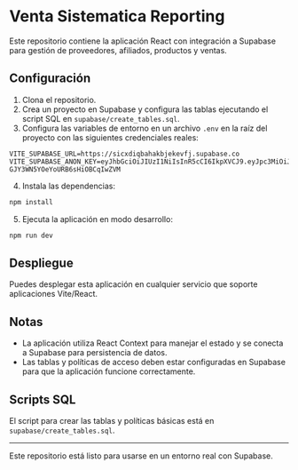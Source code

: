 # Venta Sistematica Reporting

Este repositorio contiene la aplicación React con integración a Supabase para gestión de proveedores, afiliados, productos y ventas.

## Configuración

1. Clona el repositorio.
2. Crea un proyecto en Supabase y configura las tablas ejecutando el script SQL en `supabase/create_tables.sql`.
3. Configura las variables de entorno en un archivo `.env` en la raíz del proyecto con las siguientes credenciales reales:

```
VITE_SUPABASE_URL=https://sicxdiqbahakbjekevfj.supabase.co
VITE_SUPABASE_ANON_KEY=eyJhbGciOiJIUzI1NiIsInR5cCI6IkpXVCJ9.eyJpc3MiOiJzdXBhYmFzZSIsInJlZiI6InNpY3hkaXFiYWhha2JqZWtldmZqIiwicm9sZSI6ImFub24iLCJpYXQiOjE3NDY1ODY2OTgsImV4cCI6MjA2MjE2MjY5OH0.c427_04fJ5xELq-GJY3WN5YOeYoURB6sHiOBCqIwZVM
```

4. Instala las dependencias:

```bash
npm install
```

5. Ejecuta la aplicación en modo desarrollo:

```bash
npm run dev
```

## Despliegue

Puedes desplegar esta aplicación en cualquier servicio que soporte aplicaciones Vite/React.

## Notas

- La aplicación utiliza React Context para manejar el estado y se conecta a Supabase para persistencia de datos.
- Las tablas y políticas de acceso deben estar configuradas en Supabase para que la aplicación funcione correctamente.

## Scripts SQL

El script para crear las tablas y políticas básicas está en `supabase/create_tables.sql`.

---

Este repositorio está listo para usarse en un entorno real con Supabase.
